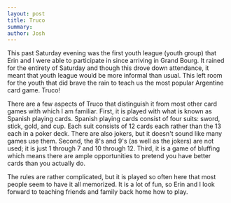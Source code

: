 ```yaml
---
layout: post
title: Truco
summary:
author: Josh
---
```


This past Saturday evening was the first youth league (youth group) that
Erin and I were able to participate in since arriving in Grand Bourg. It
rained for the entirety of Saturday and though this drove down attendance,
it meant that youth league would be more informal than usual. This left room
for the youth that did brave the rain to teach us the most popular Argentine
card game. Truco!

There are a few aspects of Truco that distinguish it from most other card
games with which I am familiar. First, it is played with what is known as Spanish
playing cards. Spanish playing cards consist of four suits:
sword, stick, gold, and cup. Each suit consists of 12 cards each
rather than the 13 each in a poker deck. There are also jokers, but it
doesn't sound like many games use them. Second, the 8's and 9's (as well as
the jokers) are not used; it is just 1 through 7 and 10 through 12. Third,
it is a game of bluffing which means there are ample opportunities to
pretend you have better cards than you actually do.

The rules are rather complicated, but it is played so often here that most
people seem to have it all memorized. It is a lot of fun, so Erin and I look
forward to teaching friends and family back home how to play.
